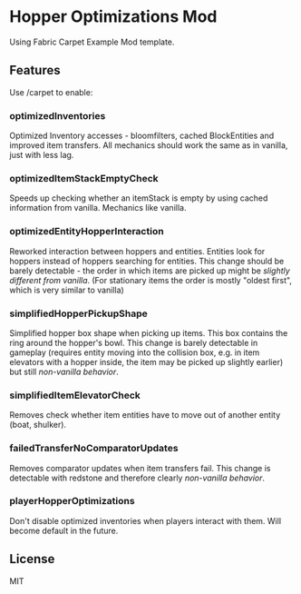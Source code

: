 # Hopper Optimizations Mod
Using Fabric Carpet Example Mod template.
## Features
Use /carpet to enable:
### optimizedInventories
Optimized Inventory accesses - bloomfilters, cached BlockEntities and improved item transfers. All mechanics should work the same as in vanilla, just with less lag.

### optimizedItemStackEmptyCheck
Speeds up checking whether an itemStack is empty by using cached information from vanilla. Mechanics like vanilla. 

### optimizedEntityHopperInteraction
Reworked interaction between hoppers and entities. Entities look for hoppers instead of hoppers searching for entities. This change should be barely detectable - the order in which items are picked up might be *slightly different from vanilla*. (For stationary items the order is mostly "oldest first", which is very similar to vanilla)

### simplifiedHopperPickupShape
Simplified hopper box shape when picking up items. This box contains the ring around the hopper's bowl. This change is barely detectable in gameplay (requires entity moving into the collision box, e.g. in item elevators with a hopper inside, the item may be picked up slightly earlier) but still *non-vanilla behavior*.

### simplifiedItemElevatorCheck
Removes check whether item entities have to move out of another entity (boat, shulker).

### failedTransferNoComparatorUpdates
Removes comparator updates when item transfers fail. This change is detectable with redstone and therefore clearly *non-vanilla behavior*.

### playerHopperOptimizations
Don't disable optimized inventories when players interact with them. Will become default in the future.

## License

MIT
